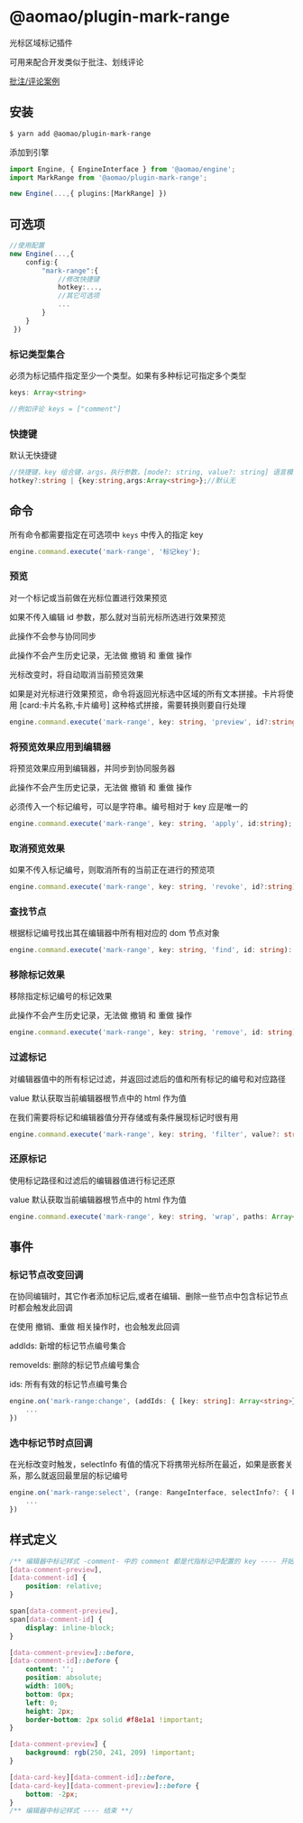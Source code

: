 # @aomao/plugin-mark-range

光标区域标记插件

可用来配合开发类似于批注、划线评论

[批注/评论案例](https://github.com/yanmao-cc/am-editor/blob/master/docs/demo/comment/index.tsx)

## 安装

```bash
$ yarn add @aomao/plugin-mark-range
```

添加到引擎

```ts
import Engine, { EngineInterface } from '@aomao/engine';
import MarkRange from '@aomao/plugin-mark-range';

new Engine(...,{ plugins:[MarkRange] })
```

## 可选项

```ts
//使用配置
new Engine(...,{
    config:{
        "mark-range":{
            //修改快捷键
            hotkey:...,
            //其它可选项
            ...
        }
    }
 })
```

### 标记类型集合

必须为标记插件指定至少一个类型。如果有多种标记可指定多个类型

```ts
keys: Array<string>

//例如评论 keys = ["comment"]
```

### 快捷键

默认无快捷键

```ts
//快捷键，key 组合键，args，执行参数，[mode?: string, value?: string] 语言模式：可选，代码文本：可选
hotkey?:string | {key:string,args:Array<string>};//默认无
```

## 命令

所有命令都需要指定在可选项中 `keys` 中传入的指定 key

```ts
engine.command.execute('mark-range', '标记key');
```

### 预览

对一个标记或当前做在光标位置进行效果预览

如果不传入编辑 id 参数，那么就对当前光标所选进行效果预览

此操作不会参与协同同步

此操作不会产生历史记录，无法做 撤销 和 重做 操作

光标改变时，将自动取消当前预览效果

如果是对光标进行效果预览，命令将返回光标选中区域的所有文本拼接。卡片将使用 [card:卡片名称,卡片编号] 这种格式拼接，需要转换则要自行处理

```ts
engine.command.execute('mark-range', key: string, 'preview', id?:string): string | undefined;
```

### 将预览效果应用到编辑器

将预览效果应用到编辑器，并同步到协同服务器

此操作不会产生历史记录，无法做 撤销 和 重做 操作

必须传入一个标记编号，可以是字符串。编号相对于 key 应是唯一的

```ts
engine.command.execute('mark-range', key: string, 'apply', id:string);
```

### 取消预览效果

如果不传入标记编号，则取消所有的当前正在进行的预览项

```ts
engine.command.execute('mark-range', key: string, 'revoke', id?:string);
```

### 查找节点

根据标记编号找出其在编辑器中所有相对应的 dom 节点对象

```ts
engine.command.execute('mark-range', key: string, 'find', id: string): Array<NodeInterface>;
```

### 移除标记效果

移除指定标记编号的标记效果

此操作不会产生历史记录，无法做 撤销 和 重做 操作

```ts
engine.command.execute('mark-range', key: string, 'remove', id: string)
```

### 过滤标记

对编辑器值中的所有标记过滤，并返回过滤后的值和所有标记的编号和对应路径

value 默认获取当前编辑器根节点中的 html 作为值

在我们需要将标记和编辑器值分开存储或有条件展现标记时很有用

```ts
engine.command.execute('mark-range', key: string, 'filter', value?: string): { value: string, paths: Array<{ id: Array<string>, path: Array<Path>}>}
```

### 还原标记

使用标记路径和过滤后的编辑器值进行标记还原

value 默认获取当前编辑器根节点中的 html 作为值

```ts
engine.command.execute('mark-range', key: string, 'wrap', paths: Array<{ id: Array<string>, path: Array<Path>}>, value?: string): string
```

## 事件

### 标记节点改变回调

在协同编辑时，其它作者添加标记后,或者在编辑、删除一些节点中包含标记节点时都会触发此回调

在使用 撤销、重做 相关操作时，也会触发此回调

addIds: 新增的标记节点编号集合

removeIds: 删除的标记节点编号集合

ids: 所有有效的标记节点编号集合

```ts
engine.on('mark-range:change', (addIds: { [key: string]: Array<string>},removeIds: { [key: string]: Array<string>},ids: { [key:string] : Array<string> }) => {
	...
})
```

### 选中标记节时点回调

在光标改变时触发，selectInfo 有值的情况下将携带光标所在最近，如果是嵌套关系，那么就返回最里层的标记编号

```ts
engine.on('mark-range:select', (range: RangeInterface, selectInfo?: { key: string, id: string}) => {
	...
})
```

## 样式定义

```css
/** 编辑器中标记样式 -comment- 中的 comment 都是代指标记中配置的 key ---- 开始 **/
[data-comment-preview],
[data-comment-id] {
	position: relative;
}

span[data-comment-preview],
span[data-comment-id] {
	display: inline-block;
}

[data-comment-preview]::before,
[data-comment-id]::before {
	content: '';
	position: absolute;
	width: 100%;
	bottom: 0px;
	left: 0;
	height: 2px;
	border-bottom: 2px solid #f8e1a1 !important;
}

[data-comment-preview] {
	background: rgb(250, 241, 209) !important;
}

[data-card-key][data-comment-id]::before,
[data-card-key][data-comment-preview]::before {
	bottom: -2px;
}
/** 编辑器中标记样式 ---- 结束 **/
```
